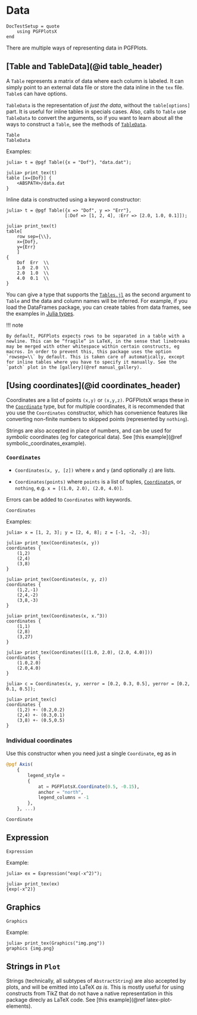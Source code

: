 # Data

```@meta
DocTestSetup = quote
    using PGFPlotsX
end
```

There are multiple ways of representing data in PGFPlots.

## [Table and TableData](@id table_header)

A `Table` represents a matrix of data where each column is labeled. It can simply point to an external data file or store the data inline in the `tex` file. `Table`s can have options.

`TableData` is the representation of *just the data*, without the `table[options]` part. It is useful for inline tables in specials cases. Also, calls to `Table` use `TableData` to convert the arguments, so if you want to learn about all the ways to construct a `Table`, see the methods of [`TableData`](@ref).

```@docs
Table
TableData
```

Examples:

```julia-repl make_into_doctest
julia> t = @pgf Table({x = "Dof"}, "data.dat");

julia> print_tex(t)
table [x={Dof}] {
    <ABSPATH>/data.dat
}
```

Inline data is constructed using a keyword constructor:

```jldoctest
julia> t = @pgf Table({x => "Dof", y => "Err"},
                      [:Dof => [1, 2, 4], :Err => [2.0, 1.0, 0.1]]);

julia> print_tex(t)
table[
    row sep={\\},
    x={Dof},
    y={Err}
    ]
{
    Dof  Err  \\
    1.0  2.0  \\
    2.0  1.0  \\
    4.0  0.1  \\
}
```

You can give a type that supports the [`Tables.jl`](https://juliadata.github.io/Tables.jl/stable/) as the second
argument to `Table` and the data and column names will be inferred.
For example, if you load the DataFrames package, you can create tables from data frames, see the examples in [Julia types](@ref).

!!! note

    By default, PGFPlots expects rows to be separated in a table with a newline. This can be “fragile” in LaTeX, in the sense that linebreaks may be merged with other whitespace within certain constructs, eg macros. In order to prevent this, this package uses the option `rowsep=\\` by default. This is taken care of automatically, except for inline tables where you have to specify it manually. See the `patch` plot in the [gallery](@ref manual_gallery).

## [Using coordinates](@id coordinates_header)

Coordinates are a list of points `(x,y)` or `(x,y,z)`. PGFPlotsX wraps these in the [`Coordinate`](@ref) type, but for multiple coordinates, it is recommended that you use the `Coordinates` constructor, which has convenience features like converting non-finite numbers to skipped points (represented by `nothing`).

Strings are also accepted in place of numbers, and can be used for *symbolic* coordinates (eg for categorical data). See [this example](@ref symbolic_coordinates_example).

### `Coordinates`

* `Coordinates(x, y, [z])` where `x` and `y` (and optionally `z`) are lists.

* `Coordinates(points)` where `points` is a list of tuples, [`Coordinate`](@ref)s, or `nothing`, e.g. `x = [(1.0, 2.0), (2.0, 4.0)]`.

Errors can be added to `Coordinates` with keywords.

```@docs
Coordinates
```

Examples:

```jldoctest
julia> x = [1, 2, 3]; y = [2, 4, 8]; z = [-1, -2, -3];

julia> print_tex(Coordinates(x, y))
coordinates {
    (1,2)
    (2,4)
    (3,8)
}

julia> print_tex(Coordinates(x, y, z))
coordinates {
    (1,2,-1)
    (2,4,-2)
    (3,8,-3)
}

julia> print_tex(Coordinates(x, x.^3))
coordinates {
    (1,1)
    (2,8)
    (3,27)
}

julia> print_tex(Coordinates([(1.0, 2.0), (2.0, 4.0)]))
coordinates {
    (1.0,2.0)
    (2.0,4.0)
}

julia> c = Coordinates(x, y, xerror = [0.2, 0.3, 0.5], yerror = [0.2, 0.1, 0.5]);

julia> print_tex(c)
coordinates {
    (1,2) +- (0.2,0.2)
    (2,4) +- (0.3,0.1)
    (3,8) +- (0.5,0.5)
}
```

### Individual coordinates

Use this constructor when you need just a single `Coordinate`, eg as in

```julia
@pgf Axis(
    {
        legend_style =
        {
            at = PGFPlotsX.Coordinate(0.5, -0.15),
            anchor = "north",
            legend_columns = -1
        },
    }, ...)
```

```@docs
Coordinate
```

## Expression

```@docs
Expression
```

Example:

```jldoctest
julia> ex = Expression("exp(-x^2)");

julia> print_tex(ex)
{exp(-x^2)}
```

## Graphics

```@docs
Graphics
```

Example:

```jldoctest
julia> print_tex(Graphics("img.png"))
graphics {img.png}
```

## Strings in `Plot`

Strings (technically, all subtypes of `AbstractString`) are also accepted by plots, and will be emitted into LaTeX *as is*. This is mostly useful for using constructs from TikZ that do not have a native representation in this package direcly as LaTeX code. See [this example](@ref latex-plot-elements).

